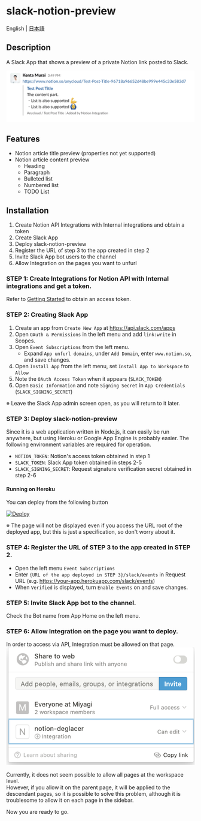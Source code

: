 # slack-notion-preview

English | [日本語](/README.ja.md)

## Description

A Slack App that shows a preview of a private Notion link posted to Slack.

![Usage](docs/usage_en.png)

## Features

- Notion article title preview (properties not yet supported)
- Notion article content preview
  - Heading
  - Paragraph
  - Bulleted list
  - Numbered list
  - TODO List

## Installation

1. Create Notion API Integrations with Internal integrations and obtain a token
2. Create Slack App
3. Deploy slack-notion-preview
4. Register the URL of step 3 to the app created in step 2
5. Invite Slack App bot users to the channel
6. Allow Integration on the pages you want to unfurl

### STEP 1: Create Integrations for Notion API with Internal integrations and get a token.

Refer to [Getting Started](https://developers.notion.com/docs/getting-started) to obtain an access token.

### STEP 2: Creating Slack App

1. Create an app from `Create New App` at https://api.slack.com/apps
2. Open `OAuth & Permissions` in the left menu and add `link:write` in Scopes.
3. Open `Event Subscriptions` from the left menu.
   - Expand `App unfurl domains`, under `Add Domain`, enter `www.notion.so`, and save changes.
4. Open `Install App` from the left menu, set `Install App to Workspace` to `Allow`
5. Note the `OAuth Access Token` when it appears (`SLACK_TOKEN`)
6. Open `Basic Information` and note `Signing Secret` in `App Credentials` (`SLACK_SIGNING_SECRET`)

※ Leave the Slack App admin screen open, as you will return to it later.

### STEP 3: Deploy slack-notion-preview

Since it is a web application written in Node.js, it can easily be run anywhere, but using Heroku or Google App Engine is probably easier. The following environment variables are required for operation.

- `NOTION_TOKEN`: Notion's access token obtained in step 1
- `SLACK_TOKEN`: Slack App token obtained in steps 2-5
- `SLACK_SIGNING_SECRET`: Request signature verification secret obtained in step 2-6

#### Running on Heroku

You can deploy from the following button

[![Deploy](https://www.herokucdn.com/deploy/button.svg)](https://heroku.com/deploy?template=https://github.com/anycloud-inc/slack-notion-preview)

※ The page will not be displayed even if you access the URL root of the deployed app, but this is just a specification, so don't worry about it.

### STEP 4: Register the URL of STEP 3 to the app created in STEP 2.

- Open the left menu `Event Subscriptions`
- Enter `{URL of the app deployed in STEP 3}/slack/events` in Request URL (e.g. https://your-app.herokuapp.com/slack/events)
- When `Verified` is displayed, turn `Enable Events` on and save changes.

### STEP 5: Invite Slack App bot to the channel.

Check the Bot name from App Home on the left menu.

### STEP 6: Allow Integration on the page you want to deploy.

In order to access via API, Integration must be allowed on that page.  
![Grant Integrations](docs/grant-integration.png)

Currently, it does not seem possible to allow all pages at the workspace level.  
However, if you allow it on the parent page, it will be applied to the descendant pages, so it is possible to solve this problem, although it is troublesome to allow it on each page in the sidebar.

Now you are ready to go.
